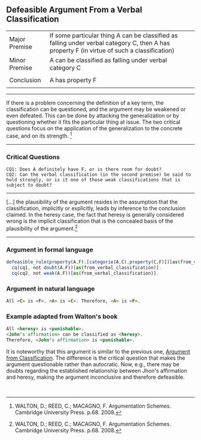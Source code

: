 ## Defeasible Argument From a Verbal Classification
<table>
  <tr>
    <td height="40"> Major Premise </td>
    <td height="40"> If some particular thing A can be classified as falling under verbal category C, then A has property F (in virtue of such a classification) </td>
  </tr>
  <tr>
    <td height="40"> Minor Premise </td>
    <td height="40"> A can be classified as falling under verbal category C </td>
  </tr>
  <tr>
     <td height="40"> Conclusion </td>
     <td height="40"> A has property F </td>
  </tr>
</table>

---

If there is a problem concerning the definition of a key term, the classification can be questioned, and the argument may be weakened or even defeated. This can be done by attacking the generalization or by questioning whether it fits the particular thing at issue. The two critical questions focus on the application of the generalization to the concrete case, and on its strength. [^1]

---

### Critical Questions

```
CQ1: Does A definitely have F, or is there room for doubt?
CQ2: Can the verbal classification (in the second premise) be said to hold strongly, or is it one of those weak classifications that is subject to doubt?
```

---

[...] the plausibility of the argument resides in the assumption that the classification, implicitly or explicitly, leads by inference to the conclusion claimed. In the heresy case, the fact that heresy is generally considered wrong is the implicit classification that is the concealed basis of the plausibility of the argument.[^1]

---

### Argument in formal language

```javascript
defeasible_rule(property(A,F),[categorie(A,C),property(C,F)])[as(from_verbal_classification)].
  cq(cq1, not doubt(A,F))[as(from_verbal_classification)].
  cq(cq2, not weak(A,F))[as(from_verbal_classification)].
```

### Argument in natural language

```html
All <C> is <F>. <A> is <C>. Therefore, <A> is <F>.
```

### Example adapted from Walton's book

```html
All <heresy> is <punishable>. 
<John's affirmation> can be classified as <heresy>.
Therefore, <John's affirmation> is <punishable>.
```

It is noteworthy that this argument is similar to the previous one, [Argument from Classification](https://github.com/cadu08/Modeling_AS_Jason/blob/main/AS/ASfromC.md). The difference is the critical question that makes the argument questionable rather than autocratic. Now, e.g., there may be doubts regarding the established relationship between Jhon's affirmation and heresy, making the argument inconclusive and therefore defeasible.

<br>

[^1]: WALTON, D.; REED, C.; MACAGNO, F. Argumentation Schemes. Cambridge University Press. p.68. 2008.
